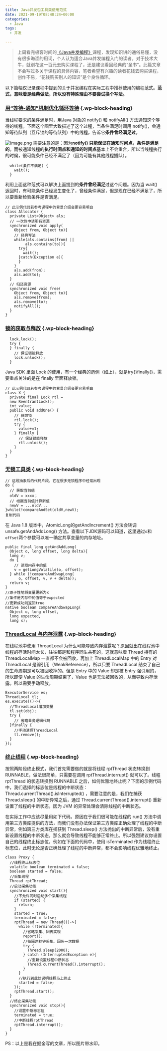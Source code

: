 ```yaml
---
title: Java并发包工具类使用范式
date: 2021-09-19T08:48:24+00:00
categories:
  - Java
tags:
  - 并发

---
```

<blockquote class="wp-block-quote">
  <p>
    上周看完极客时间的<a href="https://link.juejin.cn?target=https%3A%2F%2Ftime.geekbang.org%2Fcolumn%2Fintro%2F159" target="_blank" rel="noreferrer noopener">《Java并发编程》</a>课程，发现知识讲的通俗易懂，没有很多晦涩的用词，个人认为适合Java并发编程入门的读者。对于技术大牛，就别花这一百元去购买课程了，还是建议看回经典的“圣书”。此篇文章不会写过多关于课程的具体内容，笔者希望有兴趣的读者花钱去购买课程，创作不易，“花钱购买别人的知识”是个良性循环。
  </p>
</blockquote>

以下篇幅仅记录课程中提到的关于并发编程在实际工程中推荐使用的编程范式。**范式，意味着是经典做法，所以没有特殊理由不要尝试换个写法。**


### <span class="ez-toc-section" id="%E7%94%A8%E2%80%9C%E7%AD%89%E5%BE%85-%E9%80%9A%E7%9F%A5%E2%80%9D%E6%9C%BA%E5%88%B6%E4%BC%98%E5%8C%96%E5%BE%AA%E7%8E%AF%E7%AD%89%E5%BE%85"></span><a href="https://link.juejin.cn?target=https%3A%2F%2Ftime.geekbang.org%2Fcolumn%2Farticle%2F85241" target="_blank" rel="noreferrer noopener">用“等待-通知”机制优化循环等待</a><span class="ez-toc-section-end"></span> {.wp-block-heading}

当线程要求的条件满足时，用Java 对象的 notify() 和 notifyAll() 方法通知这个等待的线程。下面这个图里大致描述了这个过程，当条件满足时调用 notify()，会通知等待队列（互斥锁的等待队列）中的线程，告诉它**条件曾经满足过**。

<img decoding="async" src="https://p6-juejin.byteimg.com/tos-cn-i-k3u1fbpfcp/0713b6722a664b3caa0997a78d3e1285~tplv-k3u1fbpfcp-watermark.awebp?" alt="image.png" /> 需要注意的是：因为**notify() 只能保证在通知时间点，条件是满足的**。而被通知线程的**执行时间点和通知的时间点**基本上不会重合，所以当线程执行的时候，很可能条件已经不满足了（因为可能有其他线程插队）。

<pre class="wp-block-code"><code lang="java" class="language-java line-numbers">  while(条件不满足) {
    wait();
  }</code></pre>

利用上面这种范式可以解决上面提到的**条件曾经满足**过这个问题。因为当 wait() 返回时，有可能条件已经发生变化了，曾经条件满足，但是现在已经不满足了，所以要重新检验条件是否满足。

<pre class="wp-block-code"><code lang="java" class="language-java line-numbers">// 此示例代码若参考课程中的背景介绍会更容易明白
class Allocator {
  private List&lt;Object&gt; als;
  // 一次性申请所有资源
  synchronized void apply(
    Object from, Object to){
    // 经典写法
    while(als.contains(from) ||
         als.contains(to)){
      try{
        wait();
      }catch(Exception e){
      }   
    } 
    als.add(from);
    als.add(to);  
  }
  // 归还资源
  synchronized void free(
    Object from, Object to){
    als.remove(from);
    als.remove(to);
    notifyAll();
  }
}</code></pre>

### <span class="ez-toc-section" id="%E9%94%81%E7%9A%84%E8%8E%B7%E5%8F%96%E4%B8%8E%E9%87%8A%E6%94%BE"></span><a href="https://link.juejin.cn?target=https%3A%2F%2Ftime.geekbang.org%2Fcolumn%2Farticle%2F87779" target="_blank" rel="noreferrer noopener">锁的获取与释放</a><span class="ez-toc-section-end"></span> {.wp-block-heading}

<pre class="wp-block-code"><code lang="java" class="language-java line-numbers">  lock.lock();
  try {
  } finally {
    // 保证锁能释放
    lock.unlock();
  }</code></pre>

Java SDK 里面 Lock 的使用，有一个经典的范例（如上），就是try{}finally{}，需要重点关注的是在 finally 里面释放锁。

<pre class="wp-block-code"><code lang="java" class="language-java line-numbers">// 此示例代码若参考课程中的背景介绍会更容易明白
class X {
  private final Lock rtl =
  new ReentrantLock();
  int value;
  public void addOne() {
    // 获取锁
    rtl.lock();  
    try {
      value+=1;
    } finally {
      // 保证锁能释放
      rtl.unlock();
    }
  }
}</code></pre>

### <span class="ez-toc-section" id="%E6%97%A0%E9%94%81%E5%B7%A5%E5%85%B7%E7%B1%BB"></span><a href="https://link.juejin.cn?target=https%3A%2F%2Ftime.geekbang.org%2Fcolumn%2Farticle%2F90515" target="_blank" rel="noreferrer noopener">无锁工具类</a><span class="ez-toc-section-end"></span> {.wp-block-heading}

<pre class="wp-block-code"><code lang="java" class="language-java line-numbers">// 这段抽象后的代码片段，它在很多无锁程序中经常出现
do {
  // 获取当前值
  oldV = xxxx；
  // 根据当前值计算新值
  newV = ...oldV...
}while(!compareAndSet(oldV,newV);
复制代码</code></pre>

在 Java 1.8 版本中，AtomicLong的getAndIncrement() 方法会转调 unsafe.getAndAddLong() 方法。查看以下JDK源码可以知道，这里通过`o`和`offset`两个参数可以唯一确定共享变量的内存地址。

<pre class="wp-block-code"><code lang="java" class="language-java line-numbers">public final long getAndAddLong(
  Object o, long offset, long delta){
  long v;
  do {
    // 读取内存中的值
    v = getLongVolatile(o, offset);
  } while (!compareAndSwapLong(
      o, offset, v, v + delta));
  return v;
}
//原子性地将变量更新为x
//条件是内存中的值等于expected
//更新成功则返回true
native boolean compareAndSwapLong(
  Object o, long offset, 
  long expected,
  long x);</code></pre>

### <span class="ez-toc-section" id="ThreadLocal_%E4%B8%8E%E5%86%85%E5%AD%98%E6%B3%84%E9%9C%B2"></span><a href="https://link.juejin.cn?target=https%3A%2F%2Ftime.geekbang.org%2Fcolumn%2Farticle%2F93745" target="_blank" rel="noreferrer noopener">ThreadLocal 与内存泄露</a><span class="ez-toc-section-end"></span> {.wp-block-heading}

在线程池中使用 ThreadLocal 为什么可能导致内存泄露呢？原因就出在线程池中线程的存活时间太长，往往都是和程序同生共死的，这就意味着 Thread 持有的 ThreadLocalMap 一直都不会被回收，再加上 ThreadLocalMap 中的 Entry 对 ThreadLocal 是弱引用（WeakReference），所以只要 ThreadLocal 结束了自己的生命周期是可以被回收掉的。但是 Entry 中的 Value 却是被 Entry 强引用的，所以即便 Value 的生命周期结束了，Value 也是无法被回收的，从而导致内存泄露。所以需要手动释放。

<pre class="wp-block-code"><code lang="java" class="language-java line-numbers">ExecutorService es;
ThreadLocal tl;
es.execute(()-&gt;{
  //ThreadLocal增加变量
  tl.set(obj);
  try {
    // 省略业务逻辑代码
  }finally {
    //手动清理ThreadLocal 
    tl.remove();
  }
});</code></pre>

### <span class="ez-toc-section" id="%E7%BB%88%E6%AD%A2%E7%BA%BF%E7%A8%8B"></span><a href="https://link.juejin.cn?target=https%3A%2F%2Ftime.geekbang.org%2Fcolumn%2Farticle%2F95847" target="_blank" rel="noreferrer noopener">终止线程</a><span class="ez-toc-section-end"></span> {.wp-block-heading}

按照两阶段终止模式，我们首先需要做的就是将线程 rptThread 状态转换到 RUNNABLE，做法很简单，只需要在调用 rptThread.interrupt() 就可以了。线程 rptThread 的状态转换到 RUNNABLE 之后，如何优雅地终止呢？下面的示例代码中，我们选择的标志位是线程的中断状态：Thread.currentThread().isInterrupted() ，需要注意的是，我们在捕获 Thread.sleep() 的中断异常之后，通过 Thread.currentThread().interrupt() 重新设置了线程的中断状态，因为 JVM 的异常处理会清除线程的中断状态。

在实际工作中应该尽量用如下代码。原因在于我们很可能在线程的 run() 方法中调用第三方类库提供的方法，而我们没有办法保证第三方类库正确处理了线程的中断异常，例如第三方类库在捕获到 Thread.sleep() 方法抛出的中断异常后，没有重新设置线程的中断状态，那么就会导致线程不能够正常终止。所以强烈建议你设置自己的线程终止标志位，例如在下面的代码中，使用 isTerminated 作为线程终止标志位，此时无论是否正确处理了线程的中断异常，都不会影响线程优雅地终止。

<pre class="wp-block-code"><code lang="java" class="language-java line-numbers">class Proxy {
  //线程终止标志位
  volatile boolean terminated = false;
  boolean started = false;
  //采集线程
  Thread rptThread;
  //启动采集功能
  synchronized void start(){
    //不允许同时启动多个采集线程
    if (started) {
      return;
    }
    started = true;
    terminated = false;
    rptThread = new Thread(()-&gt;{
      while (!terminated){
        //省略采集、回传实现
        report();
        //每隔两秒钟采集、回传一次数据
        try {
          Thread.sleep(2000);
        } catch (InterruptedException e){
          //重新设置线程中断状态
          Thread.currentThread().interrupt();
        }
      }
      //执行到此处说明线程马上终止
      started = false;
    });
    rptThread.start();
  }
  //终止采集功能
  synchronized void stop(){
    //设置中断标志位
    terminated = true;
    //中断线程rptThread
    rptThread.interrupt();
  }
}</code></pre>

PS：以上是我在掘金写的文章，所以图片带水印。